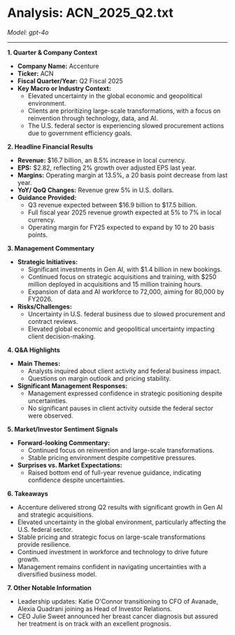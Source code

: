 # Analysis: ACN_2025_Q2.txt

*Model: gpt-4o*

---

**1. Quarter & Company Context**
- **Company Name:** Accenture
- **Ticker:** ACN
- **Fiscal Quarter/Year:** Q2 Fiscal 2025
- **Key Macro or Industry Context:**
  - Elevated uncertainty in the global economic and geopolitical environment.
  - Clients are prioritizing large-scale transformations, with a focus on reinvention through technology, data, and AI.
  - The U.S. federal sector is experiencing slowed procurement actions due to government efficiency goals.

**2. Headline Financial Results**
- **Revenue:** $16.7 billion, an 8.5% increase in local currency.
- **EPS:** $2.82, reflecting 2% growth over adjusted EPS last year.
- **Margins:** Operating margin at 13.5%, a 20 basis point decrease from last year.
- **YoY/ QoQ Changes:** Revenue grew 5% in U.S. dollars.
- **Guidance Provided:**
  - Q3 revenue expected between $16.9 billion to $17.5 billion.
  - Full fiscal year 2025 revenue growth expected at 5% to 7% in local currency.
  - Operating margin for FY25 expected to expand by 10 to 20 basis points.

**3. Management Commentary**
- **Strategic Initiatives:**
  - Significant investments in Gen AI, with $1.4 billion in new bookings.
  - Continued focus on strategic acquisitions and training, with $250 million deployed in acquisitions and 15 million training hours.
  - Expansion of data and AI workforce to 72,000, aiming for 80,000 by FY2026.
- **Risks/Challenges:**
  - Uncertainty in U.S. federal business due to slowed procurement and contract reviews.
  - Elevated global economic and geopolitical uncertainty impacting client decision-making.

**4. Q&A Highlights**
- **Main Themes:**
  - Analysts inquired about client activity and federal business impact.
  - Questions on margin outlook and pricing stability.
- **Significant Management Responses:**
  - Management expressed confidence in strategic positioning despite uncertainties.
  - No significant pauses in client activity outside the federal sector were observed.

**5. Market/Investor Sentiment Signals**
- **Forward-looking Commentary:**
  - Continued focus on reinvention and large-scale transformations.
  - Stable pricing environment despite competitive pressures.
- **Surprises vs. Market Expectations:**
  - Raised bottom end of full-year revenue guidance, indicating confidence despite uncertainties.

**6. Takeaways**
- Accenture delivered strong Q2 results with significant growth in Gen AI and strategic acquisitions.
- Elevated uncertainty in the global environment, particularly affecting the U.S. federal sector.
- Stable pricing and strategic focus on large-scale transformations provide resilience.
- Continued investment in workforce and technology to drive future growth.
- Management remains confident in navigating uncertainties with a diversified business model.

**7. Other Notable Information**
- Leadership updates: Katie O'Connor transitioning to CFO of Avanade, Alexia Quadrani joining as Head of Investor Relations.
- CEO Julie Sweet announced her breast cancer diagnosis but assured her treatment is on track with an excellent prognosis.